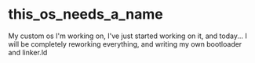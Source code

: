 # this_os_needs_a_name
My custom os I'm working on, I've just started working on it, and today... I will be completely reworking everything, and writing my own bootloader and linker.ld
  
